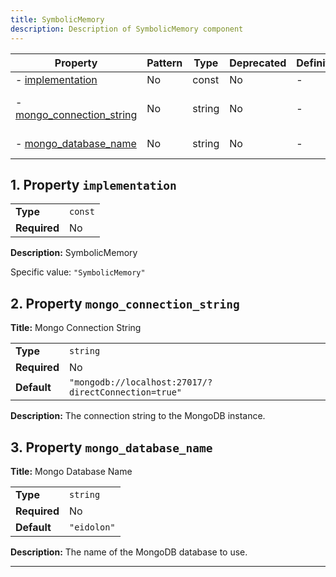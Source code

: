 ```yaml
---
title: SymbolicMemory
description: Description of SymbolicMemory component
---
```


| Property                                               | Pattern | Type   | Deprecated | Definition | Title/Description       |
| ------------------------------------------------------ | ------- | ------ | ---------- | ---------- | ----------------------- |
| - [implementation](#implementation )                   | No      | const  | No         | -          | SymbolicMemory          |
| - [mongo_connection_string](#mongo_connection_string ) | No      | string | No         | -          | Mongo Connection String |
| - [mongo_database_name](#mongo_database_name )         | No      | string | No         | -          | Mongo Database Name     |

## <a name="implementation"></a>1. Property `implementation`

|              |         |
| ------------ | ------- |
| **Type**     | `const` |
| **Required** | No      |

**Description:** SymbolicMemory

Specific value: `"SymbolicMemory"`

## <a name="mongo_connection_string"></a>2. Property `mongo_connection_string`

**Title:** Mongo Connection String

|              |                                                      |
| ------------ | ---------------------------------------------------- |
| **Type**     | `string`                                             |
| **Required** | No                                                   |
| **Default**  | `"mongodb://localhost:27017/?directConnection=true"` |

**Description:** The connection string to the MongoDB instance.

## <a name="mongo_database_name"></a>3. Property `mongo_database_name`

**Title:** Mongo Database Name

|              |             |
| ------------ | ----------- |
| **Type**     | `string`    |
| **Required** | No          |
| **Default**  | `"eidolon"` |

**Description:** The name of the MongoDB database to use.

----------------------------------------------------------------------------------------------------------------------------
